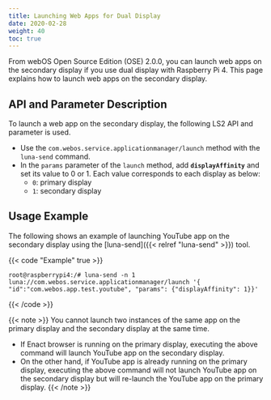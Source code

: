 ```yaml
---
title: Launching Web Apps for Dual Display
date: 2020-02-28
weight: 40
toc: true
---
```


From webOS Open Source Edition (OSE) 2.0.0, you can launch web apps on the secondary display if you use dual display with Raspberry Pi 4. This page explains how to launch web apps on the secondary display.

## API and Parameter Description

To launch a web app on the secondary display, the following LS2 API and parameter is used.

* Use the `com.webos.service.applicationmanager/launch` method with the `luna-send` command.
* In the `params` parameter of the `launch` method, add **`displayAffinity`** and set its value to 0 or 1. Each value corresponds to each display as below:
    - `0`: primary display
    - `1`: secondary display

## Usage Example

The following shows an example of launching YouTube app on the secondary display using the [luna-send]({{< relref "luna-send" >}}) tool.

{{< code "Example" true >}}
``` shell
root@raspberrypi4:/# luna-send -n 1 luna://com.webos.service.applicationmanager/launch '{ "id":"com.webos.app.test.youtube", "params": {"displayAffinity": 1}}'
```
{{< /code >}}

{{< note >}}
You cannot launch two instances of the same app on the primary display and the secondary display at the same time.

* If Enact browser is running on the primary display, executing the above command will launch YouTube app on the secondary display.
* On the other hand, if YouTube app is already running on the primary display, executing the above command will not launch YouTube app on the secondary display but will re-launch the YouTube app on the primary display.
{{< /note >}}
